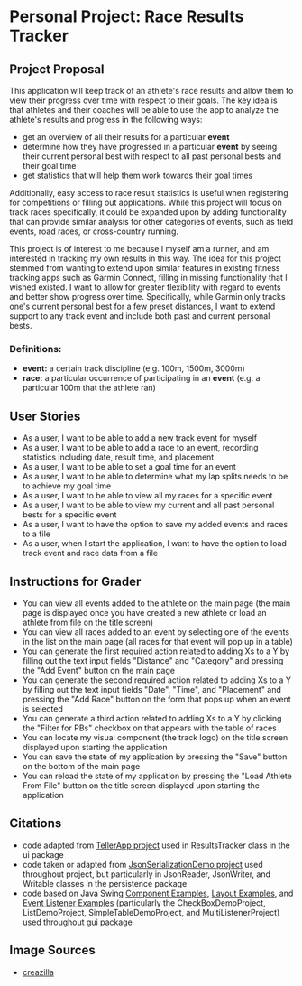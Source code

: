 # Personal Project: Race Results Tracker

## Project Proposal

This application will keep track of an athlete's race results and allow them to view their progress over time with 
respect to their goals. The key idea is that athletes and their coaches will be able to use the app to analyze the 
athlete's results and progress in the following ways:
- get an overview of all their results for a particular **event**
- determine how they have progressed in a particular **event** by seeing their current personal best with 
respect to all past personal bests and their goal time
- get statistics that will help them work towards their goal times

Additionally, easy access to race result statistics is useful when registering for competitions or filling out 
applications. While this project will focus on track races specifically, it could be 
expanded upon by adding functionality that can provide similar analysis for other categories of events, such as field 
events, road races, or cross-country running.
 
 
This project is of interest to me because I myself am a runner, and am interested in tracking my own results in 
this way. The idea for this project stemmed from wanting to extend upon similar features in existing
fitness tracking apps such as Garmin Connect, filling in missing functionality that I wished existed. I want to allow for 
greater flexibility with regard to events and better show progress over time. 
Specifically, while Garmin only tracks one's current personal best for a few preset distances, I want to extend support 
to any track event and include both past and current personal bests.

### Definitions:
- **event:** a certain track discipline (e.g. 100m, 1500m, 3000m)
- **race:** a particular occurrence of participating in an **event** (e.g. a particular 100m that the athlete ran)


## User Stories
- As a user, I want to be able to add a new track event for myself
- As a user, I want to be able to add a race to an event, recording statistics including date, result time, and placement
- As a user, I want to be able to set a goal time for an event
- As a user, I want to be able to determine what my lap splits needs to be to achieve my goal time
- As a user, I want to be able to view all my races for a specific event
- As a user, I want to be able to view my current and all past personal bests for a specific event
- As a user, I want to have the option to save my added events and races to a file
- As a user, when I start the application, I want to have the option to load track event and race data from a file

## Instructions for Grader

- You can view all events added to the athlete on the main page (the main page is displayed once you have 
created a new athlete or load an athlete from file on the title screen)
- You can view all races added to an event by selecting one of the events in the list on the main page (all races for 
that event will pop up in a table)
- You can generate the first required action related to adding Xs to a Y by filling out the text input fields 
"Distance" and "Category" and pressing the "Add Event" button on the main page
- You can generate the second required action related to adding Xs to a Y by filling out the text input fields "Date", 
"Time", and "Placement" and pressing the "Add Race" button on the form that pops up when an event is selected
- You can generate a third action related to adding Xs to a Y by clicking the "Filter for PBs" checkbox on that appears 
with the table of races
- You can locate my visual component (the track logo) on the title screen displayed upon starting the application 
- You can save the state of my application by pressing the "Save" button on the bottom of the main page 
- You can reload the state of my application by pressing the "Load Athlete From File" button on the title screen 
displayed upon starting the application

## Citations
- code adapted from [TellerApp project](https://github.students.cs.ubc.ca/CPSC210/TellerApp.git) used in ResultsTracker 
class in the ui package
- code taken or adapted from [JsonSerializationDemo project](https://github.students.cs.ubc.ca/CPSC210/JsonSerializationDemo.git)
used throughout project, but particularly in JsonReader, JsonWriter, and Writable classes in the persistence package
- code based on Java Swing [Component Examples](https://docs.oracle.com/javase/tutorial/uiswing/examples/components/index.html), 
[Layout Examples](https://docs.oracle.com/javase/tutorial/uiswing/examples/layout/index.html#SpringDemo2), and
[Event Listener Examples](https://docs.oracle.com/javase/tutorial/uiswing/examples/events/index.html#MultiListener) 
(particularly the CheckBoxDemoProject, ListDemoProject, SimpleTableDemoProject, and MultiListenerProject) used throughout gui package 

## Image Sources
- [creazilla](https://creazilla.com/nodes/38602-track-and-field-clipart)
